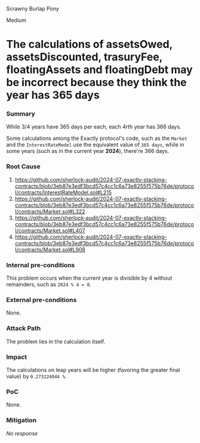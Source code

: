 Scrawny Burlap Pony

Medium

# The calculations of assetsOwed, assetsDiscounted, trasuryFee, floatingAssets and floatingDebt may be incorrect because they think the year has 365 days

### Summary

While 3/4 years have 365 days per each, each 4rth year has 366 days.

Some calculations among the Exactly protocol's code, such as the `Market` and the `InterestRateModel` use the equivalent value of `365 days`, while in some years (such as in the current year **2024**), there're 366 days.

### Root Cause

1. https://github.com/sherlock-audit/2024-07-exactly-stacking-contracts/blob/3eb87e3edf3bcd57c4cc1c6a73e8255f575b76de/protocol/contracts/InterestRateModel.sol#L215
2. https://github.com/sherlock-audit/2024-07-exactly-stacking-contracts/blob/3eb87e3edf3bcd57c4cc1c6a73e8255f575b76de/protocol/contracts/Market.sol#L322
3. https://github.com/sherlock-audit/2024-07-exactly-stacking-contracts/blob/3eb87e3edf3bcd57c4cc1c6a73e8255f575b76de/protocol/contracts/Market.sol#L407
4. https://github.com/sherlock-audit/2024-07-exactly-stacking-contracts/blob/3eb87e3edf3bcd57c4cc1c6a73e8255f575b76de/protocol/contracts/Market.sol#L908

### Internal pre-conditions

This problem occurs when the current year is divisible by 4 without remainders, such as `2024 % 4 = 0`.

### External pre-conditions

None.

### Attack Path

The problem lies in the calculation itself.

### Impact

The calculations on leap years will be higher (favoring the greater final value) by `0.273224044 %`.

### PoC

None.

### Mitigation

_No response_